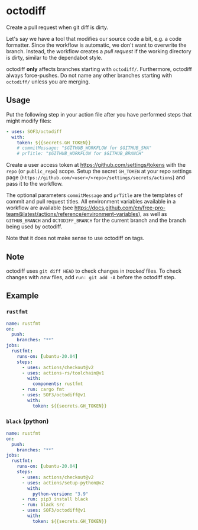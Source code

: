 # octodiff
Create a pull request when git diff is dirty.

Let's say we have a tool that modifies our source code a bit,
e.g. a code formatter.
Since the workflow is automatic, we don't want to overwrite the branch.
Instead, the workflow creates a *pull request* if the working directory is dirty,
similar to the dependabot style.

octodiff **only** affects branches starting with `octodiff/`.
Furthermore, octodiff always force-pushes.
Do not name any other branches starting with `octodiff/`
unless you are merging.

## Usage
Put the following step in your action file
after you have performed steps that might modify files:
```yaml
- uses: SOF3/octodiff
  with:
    token: ${{secrets.GH_TOKEN}}
    # commitMessage: "$GITHUB_WORKFLOW for $GITHUB_SHA"
    # prTitle: "$GITHUB_WORKFLOW for $GITHUB_BRANCH"
```

Create a user access token at <https://github.com/settings/tokens>
with the `repo` (or `public_repo`) scope.
Setup the secret `GH_TOKEN` at your repo settings page
(`https://github.com/<user>/<repo>/settings/secrets/actions`)
and pass it to the workflow.

The optional parameters `commitMessage` and `prTitle`
are the templates of commit and pull request titles.
All environment variables available in a workflow are available
(see <https://docs.github.com/en/free-pro-team@latest/actions/reference/environment-variables>),
as well as `GITHUB_BRANCH` and `OCTODIFF_BRANCH`
for the current branch and the branch being used by octodiff.

Note that it does not make sense to use octodiff on tags.

## Note
octodiff uses `git diff HEAD` to check changes in *tracked* files.
To check changes with *new* files,
add `run: git add -A` before the octodiff step.

## Example
### `rustfmt`

```yaml
name: rustfmt
on:
  push:
    branches: "**"
jobs:
  rustfmt:
    runs-on: [ubuntu-20.04]
    steps:
      - uses: actions/checkout@v2
      - uses: actions-rs/toolchain@v1
        with:
          components: rustfmt
      - run: cargo fmt
      - uses: SOF3/octodiff@v1
        with:
          token: ${{secrets.GH_TOKEN}}
```

### `black` (python)

```yaml
name: rustfmt
on:
  push:
    branches: "**"
jobs:
  rustfmt:
    runs-on: [ubuntu-20.04]
    steps:
      - uses: actions/checkout@v2
      - uses: actions/setup-python@v2
        with:
          python-version: "3.9"
      - run: pip3 install black
      - run: black src
      - uses: SOF3/octodiff@v1
        with:
          token: ${{secrets.GH_TOKEN}}
```
